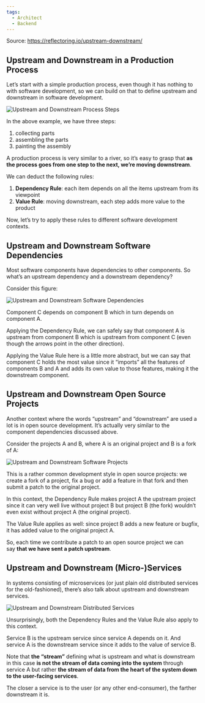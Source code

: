 ```yaml
---
tags:
  - Architect
  - Backend
---
```


Source: https://reflectoring.io/upstream-downstream/
## Upstream and Downstream in a Production Process

Let’s start with a simple production process, even though it has nothing to with software development, so we can build on that to define upstream and downstream in software development.

![Upstream and Downstream Process Steps](https://reflectoring.io/images/posts/upstream-downstream/production_hu9f54d119adaa6703367e12dd4612ccef_77002_700x0_resize_box_3.png)

In the above example, we have three steps:

1. collecting parts
2. assembling the parts
3. painting the assembly

A production process is very similar to a river, so it’s easy to grasp that **as the process goes from one step to the next, we’re moving downstream**.

We can deduct the following rules:

1. **Dependency Rule**: each item depends on all the items upstream from its viewpoint
2. **Value Rule**: moving downstream, each step adds more value to the product

Now, let’s try to apply these rules to different software development contexts.

## Upstream and Downstream Software Dependencies

Most software components have dependencies to other components. So what’s an upstream dependency and a downstream dependency?

Consider this figure:

![Upstream and Downstream Software Dependencies](https://reflectoring.io/images/posts/upstream-downstream/dependencies_hu8bd5bd4e5c50d15313245e7e9ce55437_90765_700x0_resize_box_3.png)

Component C depends on component B which in turn depends on component A.

Applying the Dependency Rule, we can safely say that component A is upstream from component B which is upstream from component C (even though the arrows point in the other direction).

Applying the Value Rule here is a little more abstract, but we can say that component C holds the most value since it “imports” all the features of components B and A and adds its own value to those features, making it the downstream component.

## Upstream and Downstream Open Source Projects

Another context where the words “upstream” and “downstream” are used a lot is in open source development. It’s actually very similar to the component dependencies discussed above.

Consider the projects A and B, where A is an original project and B is a fork of A:

![Upstream and Downstream Software Projects](https://reflectoring.io/images/posts/upstream-downstream/fork_hu26250ab8b71fad4f6780e40addc90482_58622_500x0_resize_box_3.png)

This is a rather common development style in open source projects: we create a fork of a project, fix a bug or add a feature in that fork and then submit a patch to the original project.

In this context, the Dependency Rule makes project A the upstream project since it can very well live without project B but project B (the fork) wouldn’t even exist without project A (the original project).

The Value Rule applies as well: since project B adds a new feature or bugfix, it has added value to the original project A.

So, each time we contribute a patch to an open source project we can say **that we have sent a patch upstream**.

## Upstream and Downstream (Micro-)Services

In systems consisting of microservices (or just plain old distributed services for the old-fashioned), there’s also talk about upstream and downstream services.

![Upstream and Downstream Distributed Services](https://reflectoring.io/images/posts/upstream-downstream/services_hue11d035cd593f6a988927584cfd4d998_135325_700x0_resize_box_3.png)

Unsurprisingly, both the Dependency Rules and the Value Rule also apply to this context.

Service B is the upstream service since service A depends on it. And service A is the downstream service since it adds to the value of service B.

Note that **the “stream”** defining what is upstream and what is downstream in this case **is not the stream of data coming into the system** through service A but rather **the stream of data from the heart of the system down to the user-facing services**.

The closer a service is to the user (or any other end-consumer), the farther downstream it is.
